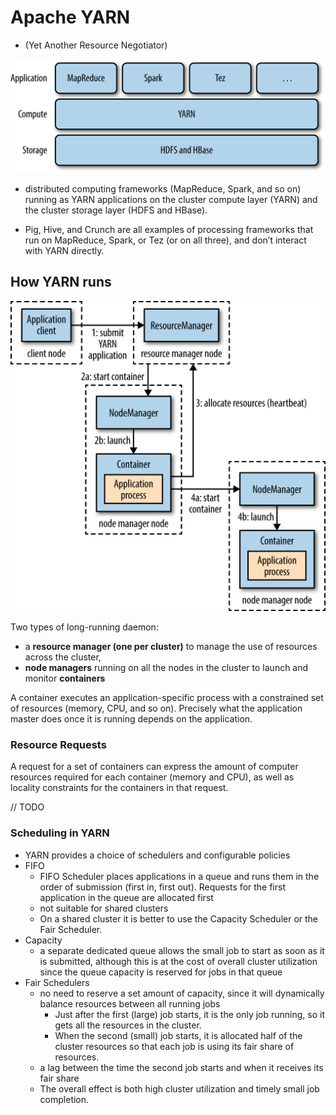 
# Apache YARN 

* (Yet Another Resource Negotiator)

![](.README-yarn_images/yarn_arch.png)

* distributed computing frameworks (MapReduce, Spark, and so on) running as YARN applications on the cluster compute layer (YARN) and the cluster storage layer (HDFS and HBase).

* Pig, Hive, and Crunch are all examples of processing frameworks that run on MapReduce, Spark, or Tez (or on all three), and don’t interact with YARN directly.


## How YARN runs
![](.README-yarn_images/yarn_runs.png)

Two types of long-running daemon: 

* a **resource manager (one per cluster)** to manage the use of resources across the cluster, 
* **node managers** running on all the nodes in the cluster to launch and monitor **containers**


A container executes an application-specific process with a constrained set of resources (memory, CPU, and so on).
Precisely what the application master does once it is running depends on the application.

### Resource Requests
A request for a set of containers can express the amount of computer resources required for each container (memory and CPU), as well as locality constraints for the containers in that request.



// TODO

### Scheduling in YARN

* YARN provides a choice of schedulers and configurable policies
* FIFO
    * FIFO Scheduler places applications in a queue and runs them in the order of submission (first in, first out). Requests for the first application in the queue are allocated first
    * not suitable for shared clusters
    * On a shared cluster it is better to use the Capacity Scheduler or the Fair Scheduler.
* Capacity
    * a separate dedicated queue allows the small job to start as soon as it is submitted, although this is at the cost of overall cluster utilization since the queue capacity is reserved for jobs in that queue
* Fair Schedulers
    * no need to reserve a set amount of capacity, since it will dynamically balance resources between all running jobs
        * Just after the first (large) job starts, it is the only job running, so it gets all the resources in the cluster. 
        * When the second (small) job starts, it is allocated half of the cluster resources so that each job is using its fair share of resources.
    * a lag between the time the second job starts and when it receives its fair share
    * The overall effect is both high cluster utilization and timely small job completion.